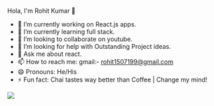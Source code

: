 Hola, I'm Rohit Kumar 👋

- 🔭 I’m currently working on React.js apps.
- 🌱 I’m currently learning full stack.
- 👯 I’m looking to collaborate on youtube.
- 🤔 I’m looking for help with Outstanding Project ideas.
- 💬 Ask me about react.
- 📫 How to reach me: gmail:- [rohit1507199@gmail.com](rohit1507199@gmail.com)
- 😄 Pronouns: He/His
- ⚡ Fun fact: Chai tastes way better than Coffee | Change my mind!


![](https://github-readme-stats.vercel.app/api?username=Rohit1507&&show_icons=true&title_color=ffffff&icon_color=bb2acf&text_color=daf7dc&bg_color=191919)
